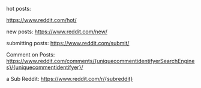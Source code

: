 hot posts: 

https://www.reddit.com/hot/

new posts: 
https://www.reddit.com/new/

submitting posts: 
https://www.reddit.com/submit/

Comment on Posts: 
https://www.reddit.com/comments/{uniquecommentidentifyerSearchEngines}/{uniquecommentidentifyer}/

a Sub Reddit:
https://www.reddit.com/r/{subreddit}



